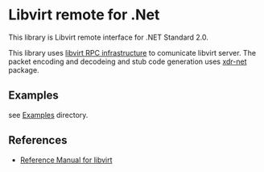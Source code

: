 # Libvirt remote for .Net

This library is Libvirt remote interface for .NET Standard 2.0.

This library uses [libvirt RPC infrastructure](https://libvirt.org/kbase/internals/rpc.html)
to comunicate libvirt server.
The packet encoding and decodeing and stub code generation uses [xdr-net](https://github.com/9506hqwy/xdr-net) package.

## Examples

see [Examples](./Examples) directory.

## References

- [Reference Manual for libvirt](https://libvirt.org/html/index.html)
